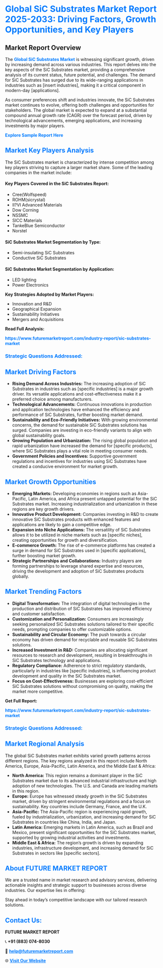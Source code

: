 <h1 style="color: #007BFF;">Global SiC Substrates Market Report 2025-2033: Driving Factors, Growth Opportunities, and Key Players</h1>

<section id="overview">
<h2>Market Report Overview</h2>
<p>The <a href="https://www.futuremarketreport.com/industry-report/sic-substrates-market" style="color: #007BFF; text-decoration: none;"><strong>Global SiC Substrates Market</strong></a> is witnessing significant growth, driven by increasing demand across various industries. This report delves into the key aspects of the SiC Substrates market, providing a comprehensive analysis of its current status, future potential, and challenges. The demand for SiC Substrates has surged due to its wide-ranging applications in industries such as [insert industries], making it a critical component in modern-day [applications].</p>
<p>As consumer preferences shift and industries innovate, the SiC Substrates market continues to evolve, offering both challenges and opportunities for stakeholders. The global market is expected to expand at a substantial compound annual growth rate (CAGR) over the forecast period, driven by technological advancements, emerging applications, and increasing investments by major players.</p>
</section>

<section id="overview">
<p><a href="https://www.futuremarketreport.com/request-sample/reportId=86696" style="color: #007BFF; text-decoration: none;"><strong>Explore Sample Report Here</strong></a></p>
</section>

<section id="key-players">
<h2 style="color: #007BFF;">Market Key Players Analysis</h2>
<p>The SiC Substrates market is characterized by intense competition among key players striving to capture a larger market share. Some of the leading companies in the market include:</p>
<h4>Key Players Covered in the SiC Substrates Report:</h4>
<ul><li>Cree(Wolfspeed)</li><li>ROHM(sicrystal)</li><li>II?VI Advanced Materials</li><li>Dow Corning</li><li>NSSMC</li><li>SICC Materials</li><li>TankeBlue Semiconductor</li><li>Norstel</li></ul>
<h4>SiC Substrates Market Segmentation by Type:</h4>
<ul><li>Semi-insulating SiC Substrates</li><li>Conductive SiC Substrates</li></ul>

<h4>SiC Substrates Market Segmentation by Application:</h4>
<ul><li>LED lighting</li><li>Power Electronics</li></ul>
<p><strong>Key Strategies Adopted by Market Players:</strong></p>
<ul>
<li>Innovation and R&D</li>
<li>Geographical Expansion</li>
<li>Sustainability Initiatives</li>
<li>Mergers and Acquisitions</li>
</ul>
</section>

<section>
<p><strong>Read Full Analysis: </strong></p><a href="https://www.futuremarketreport.com/industry-report/sic-substrates-market" style="color: #007BFF; text-decoration: none;"><strong>https://www.futuremarketreport.com/industry-report/sic-substrates-market</strong></a>
<h3 style="color: #007BFF;">Strategic Questions Addressed:</h3>
</section>

<section id="driving-factors">
<h2 style="color: #007BFF;">Market Driving Factors</h2>
<ul>
<li><strong>Rising Demand Across Industries:</strong> The increasing adoption of SiC Substrates in industries such as [specific industries] is a major growth driver. Its versatile applications and cost-effectiveness make it a preferred choice among manufacturers.</li>
<li><strong>Technological Advancements:</strong> Continuous innovations in production and application technologies have enhanced the efficiency and performance of SiC Substrates, further boosting market demand.</li>
<li><strong>Sustainability and Eco-Friendly Initiatives:</strong> With growing environmental concerns, the demand for sustainable SiC Substrates solutions has surged. Companies are investing in eco-friendly variants to align with global sustainability goals.</li>
<li><strong>Growing Population and Urbanization:</strong> The rising global population and rapid urbanization have increased the demand for [specific products], where SiC Substrates plays a vital role in meeting consumer needs.</li>
<li><strong>Government Policies and Incentives:</strong> Supportive government regulations and incentives for industries using SiC Substrates have created a conducive environment for market growth.</li>
</ul>
</section>

<section id="growth-opportunities">
<h2 style="color: #007BFF;">Market Growth Opportunities</h2>
<ul>
<li><strong>Emerging Markets:</strong> Developing economies in regions such as Asia-Pacific, Latin America, and Africa present untapped potential for the SiC Substrates market. Increasing industrialization and urbanization in these regions are key growth drivers.</li>
<li><strong>Innovative Product Development:</strong> Companies investing in R&D to create innovative SiC Substrates products with enhanced features and applications are likely to gain a competitive edge.</li>
<li><strong>Expansion into Niche Applications:</strong> The versatility of SiC Substrates allows it to be utilized in niche markets such as [specific niches], creating opportunities for growth and diversification.</li>
<li><strong>E-commerce Growth:</strong> The rise of e-commerce platforms has created a surge in demand for SiC Substrates used in [specific applications], further boosting market growth.</li>
<li><strong>Strategic Partnerships and Collaborations:</strong> Industry players are forming partnerships to leverage shared expertise and resources, driving the development and adoption of SiC Substrates products globally.</li>
</ul>
</section>

<section id="trending-factors">
<h2 style="color: #007BFF;">Market Trending Factors</h2>
<ul>
<li><strong>Digital Transformation:</strong> The integration of digital technologies in the production and distribution of SiC Substrates has improved efficiency and customer satisfaction.</li>
<li><strong>Customization and Personalization:</strong> Consumers are increasingly seeking personalized SiC Substrates solutions tailored to their specific needs, prompting companies to offer customizable options.</li>
<li><strong>Sustainability and Circular Economy:</strong> The push towards a circular economy has driven demand for recyclable and reusable SiC Substrates solutions.</li>
<li><strong>Increased Investment in R&D:</strong> Companies are allocating significant resources to research and development, resulting in breakthroughs in SiC Substrates technology and applications.</li>
<li><strong>Regulatory Compliance:</strong> Adherence to strict regulatory standards, particularly in industries like [specific industries], is influencing product development and quality in the SiC Substrates market.</li>
<li><strong>Focus on Cost-Effectiveness:</strong> Businesses are exploring cost-efficient SiC Substrates solutions without compromising on quality, making the market more competitive.</li>
</ul>
</section>

<section>
<p><strong>Get Full Report: </strong></p><a href="https://www.futuremarketreport.com/industry-report/sic-substrates-market" style="color: #007BFF; text-decoration: none;"><strong>https://www.futuremarketreport.com/industry-report/sic-substrates-market</strong></a>
<h3 style="color: #007BFF;">Strategic Questions Addressed:</h3>
</section>


<section id="regional-analysis">
<h2 style="color: #007BFF;">Market Regional Analysis</h2>
<p>The global SiC Substrates market exhibits varied growth patterns across different regions. The key regions analyzed in this report include North America, Europe, Asia-Pacific, Latin America, and the Middle East & Africa:</p>
<ul>
<li><strong>North America:</strong> This region remains a dominant player in the SiC Substrates market due to its advanced industrial infrastructure and high adoption of new technologies. The U.S. and Canada are leading markets in this region.</li>
<li><strong>Europe:</strong> Europe has witnessed steady growth in the SiC Substrates market, driven by stringent environmental regulations and a focus on sustainability. Key countries include Germany, France, and the U.K.</li>
<li><strong>Asia-Pacific:</strong> The Asia-Pacific region is experiencing rapid growth, fueled by industrialization, urbanization, and increasing demand for SiC Substrates in countries like China, India, and Japan.</li>
<li><strong>Latin America:</strong> Emerging markets in Latin America, such as Brazil and Mexico, present significant opportunities for the SiC Substrates market, supported by growing industrial activities and investments.</li>
<li><strong>Middle East & Africa:</strong> The region’s growth is driven by expanding industries, infrastructure development, and increasing demand for SiC Substrates in sectors like [specific sectors].</li>
</ul>
</section>

<footer>
<h2 style="color: #007BFF;">About FUTURE MARKET REPORT</h2>
<p>We are a trusted name in market research and advisory services, delivering actionable insights and strategic support to businesses across diverse industries. Our expertise lies in offering:</p>

<p>Stay ahead in today’s competitive landscape with our tailored research solutions.</p>

<h2 style="color: #007BFF;">Contact Us:</h2>
<p><strong>FUTURE MARKET REPORT</strong></p>
<p>📞 <strong>+91 (883) 074-8030</strong></p>
<p>📧 <strong><a href="mailto:help@futuremarketreport.com" style="color: #007BFF;">help@futuremarketreport.com</a></strong></p>
<p>🌐 <strong><a href="https://www.futuremarketreport.com/" style="color: #007BFF;">Visit Our Website</a></strong></p>
</footer>